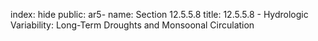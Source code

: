 index: hide
public: ar5-
name: Section 12.5.5.8
title: 12.5.5.8 - Hydrologic Variability: Long-Term Droughts and Monsoonal Circulation


